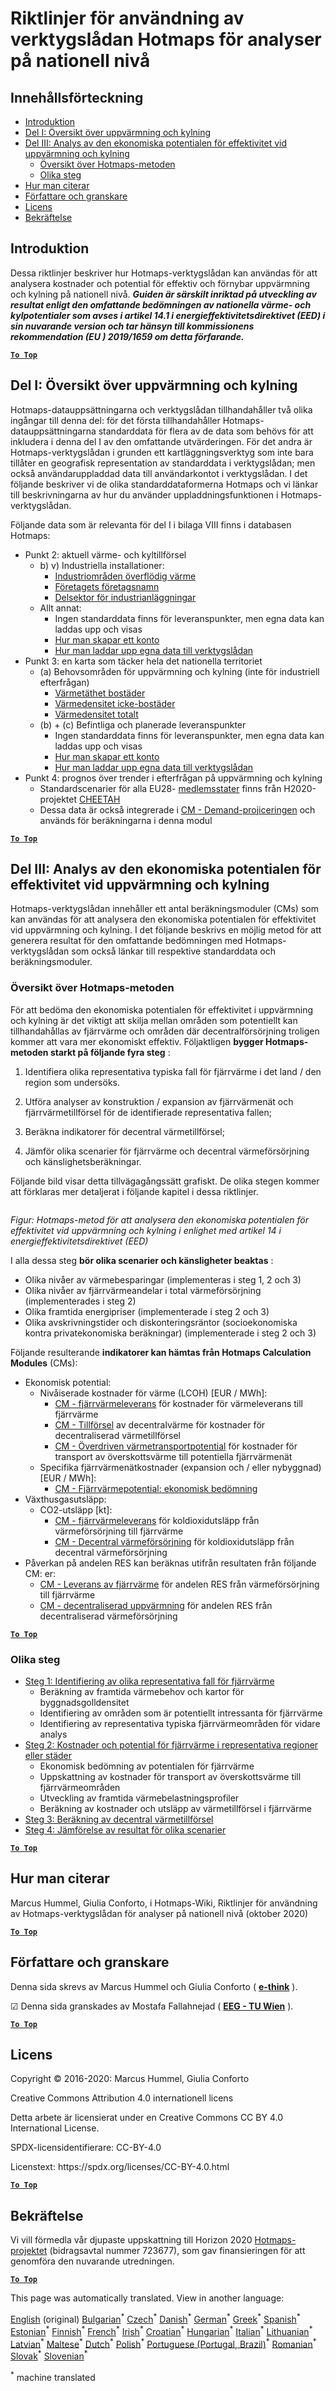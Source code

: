 <h1><a class="anchor" id="guidelines-for-using-the-hotmaps-toolbox-for-analyses-at-national-level" href="#guidelines-for-using-the-hotmaps-toolbox-for-analyses-at-national-level"><i class="fa fa-link"></i></a>Riktlinjer för användning av verktygslådan Hotmaps för analyser på nationell nivå</h1><h2><a class="anchor" id="table-of-contents" href="#table-of-contents"><i class="fa fa-link"></i></a> Innehållsförteckning</h2><ul><li> <a href="#introduction">Introduktion</a></li><li> <a href="#part-i-overview-of-heating-and-cooling">Del I: Översikt över uppvärmning och kylning</a></li><li> <a href="#part-iii-analysis-of-the-economic-potential-for-efficiency-in-heating-and-cooling">Del III: Analys av den ekonomiska potentialen för effektivitet vid uppvärmning och kylning</a><ul><li> <a href="#part-iii-analysis-of-the-economic-potential-for-efficiency-in-heating-and-cooling_overview-of-the-hotmaps-approach">Översikt över Hotmaps-metoden</a></li><li> <a href="#part-iii-analysis-of-the-economic-potential-for-efficiency-in-heating-and-cooling_different-steps">Olika steg</a></li></ul></li><li> <a href="#how-to-cite">Hur man citerar</a></li><li> <a href="#authors-and-reviewers">Författare och granskare</a></li><li> <a href="#license">Licens</a></li><li> <a href="#acknowledgement">Bekräftelse</a></li></ul><h2><a class="anchor" id="introduction" href="#introduction"><i class="fa fa-link"></i></a> Introduktion</h2><p> Dessa riktlinjer beskriver hur Hotmaps-verktygslådan kan användas för att analysera kostnader och potential för effektiv och förnybar uppvärmning och kylning på nationell nivå. <em><strong>Guiden är särskilt inriktad på utveckling av resultat enligt den omfattande bedömningen av nationella värme- och kylpotentialer som avses i artikel 14.1 i energieffektivitetsdirektivet (EED) i sin nuvarande version och tar hänsyn till kommissionens rekommendation (EU ) 2019/1659 om detta förfarande.</strong></em></p><p><ins> <code><strong><a href="#table-of-contents">To Top</a></strong></code></ins></p><h2><a class="anchor" id="part-i--overview-of-heating-and-cooling" href="#part-i--overview-of-heating-and-cooling"><i class="fa fa-link"></i></a> Del I: Översikt över uppvärmning och kylning</h2><p> Hotmaps-datauppsättningarna och verktygslådan tillhandahåller två olika ingångar till denna del: för det första tillhandahåller Hotmaps-datauppsättningarna standarddata för flera av de data som behövs för att inkludera i denna del I av den omfattande utvärderingen. För det andra är Hotmaps-verktygslådan i grunden ett kartläggningsverktyg som inte bara tillåter en geografisk representation av standarddata i verktygslådan; men också användaruppladdad data till användarkontot i verktygslådan. I det följande beskriver vi de olika standarddataformerna Hotmaps och vi länkar till beskrivningarna av hur du använder uppladdningsfunktionen i Hotmaps-verktygslådan.</p><p> Följande data som är relevanta för del I i bilaga VIII finns i databasen Hotmaps:</p><ul><li> Punkt 2: aktuell värme- och kyltillförsel<ul><li> b) v) Industriella installationer:<ul><li> <a href="https://gitlab.com/hotmaps/industrial_sites/industrial_sites_industryBenchmarks">Industriområden överflödig värme</a></li><li> <a href="https://gitlab.com/hotmaps/industrial_sites/industrial_sites_Industrial_Database">Företagets företagsnamn</a></li><li> <a href="https://gitlab.com/hotmaps/industrial_sites/industrial_sites_industryBenchmarks">Delsektor för industrianläggningar</a></li></ul></li><li> Allt annat:<ul><li> Ingen standarddata finns för leveranspunkter, men egna data kan laddas upp och visas</li><li> <a href="https://wiki.hotmaps.eu/en/Introduction-to-user-interface">Hur man skapar ett konto</a></li><li> <a href="https://wiki.hotmaps.eu/en/Data-upload-functionalities">Hur man laddar upp egna data till verktygslådan</a></li></ul></li></ul></li><li> Punkt 3: en karta som täcker hela det nationella territoriet<ul><li> (a) Behovsområden för uppvärmning och kylning (inte för industriell efterfrågan)<ul><li> <a href="https://gitlab.com/hotmaps/heat/heat_res_curr_density">Värmetäthet bostäder</a></li><li> <a href="https://gitlab.com/hotmaps/heat/heat_nonres_curr_density">Värmedensitet icke-bostäder</a></li><li> <a href="https://gitlab.com/hotmaps/heat/heat_tot_curr_density">Värmedensitet totalt</a></li></ul></li><li> (b) + (c) Befintliga och planerade leveranspunkter<ul><li> Ingen standarddata finns för leveranspunkter, men egna data kan laddas upp och visas</li><li> <a href="https://wiki.hotmaps.eu/en/Introduction-to-user-interface">Hur man skapar ett konto</a></li><li> <a href="https://wiki.hotmaps.eu/en/Data-upload-functionalities">Hur man laddar upp egna data till verktygslådan</a></li></ul></li></ul></li><li> Punkt 4: prognos över trender i efterfrågan på uppvärmning och kylning<ul><li> Standardscenarier för alla EU28- <a href="http://www.cheetah-project.eu/">medlemsstater</a> finns från H2020-projektet <a href="http://www.cheetah-project.eu/">CHEETAH</a></li><li> Dessa data är också integrerade i <a href="https://wiki.hotmaps.eu/en/CM-Demand-projection">CM - Demand-projiceringen</a> och används för beräkningarna i denna modul</li></ul></li></ul><p><ins> <code><strong><a href="#table-of-contents">To Top</a></strong></code></ins></p><h2><a class="anchor" id="part-iii--analysis-of-the-economic-potential-for-efficiency-in-heating-and-cooling" href="#part-iii--analysis-of-the-economic-potential-for-efficiency-in-heating-and-cooling"><i class="fa fa-link"></i></a> Del III: Analys av den ekonomiska potentialen för effektivitet vid uppvärmning och kylning</h2><p> Hotmaps-verktygslådan innehåller ett antal beräkningsmoduler (CMs) som kan användas för att analysera den ekonomiska potentialen för effektivitet vid uppvärmning och kylning. I det följande beskrivs en möjlig metod för att generera resultat för den omfattande bedömningen med Hotmaps-verktygslådan som också länkar till respektive standarddata och beräkningsmoduler.</p><h3><a class="anchor" id="overview-of-the-hotmaps-approach" href="#overview-of-the-hotmaps-approach"><i class="fa fa-link"></i></a> Översikt över Hotmaps-metoden</h3><p> För att bedöma den ekonomiska potentialen för effektivitet i uppvärmning och kylning är det viktigt att skilja mellan områden som potentiellt kan tillhandahållas av fjärrvärme och områden där decentralförsörjning troligen kommer att vara mer ekonomiskt effektiv. Följaktligen <strong>bygger Hotmaps-metoden starkt på följande fyra steg</strong> :</p><ol><li><p> Identifiera olika representativa typiska fall för fjärrvärme i det land / den region som undersöks.</p></li><li><p> Utföra analyser av konstruktion / expansion av fjärrvärmenät och fjärrvärmetillförsel för de identifierade representativa fallen;</p></li><li><p> Beräkna indikatorer för decentral värmetillförsel;</p></li><li><p> Jämför olika scenarier för fjärrvärme och decentral värmeförsörjning och känslighetsberäkningar.</p></li></ol><p> Följande bild visar detta tillvägagångssätt grafiskt. De olika stegen kommer att förklaras mer detaljerat i följande kapitel i dessa riktlinjer.</p><img alt="" src="../images/Hotmaps_ApproachNational_Overview.png"/><p> <em>Figur: Hotmaps-metod för att analysera den ekonomiska potentialen för effektivitet vid uppvärmning och kylning i enlighet med artikel 14 i energieffektivitetsdirektivet (EED)</em></p><p> I alla dessa steg <strong>bör olika scenarier och känsligheter beaktas</strong> :</p><ul><li> Olika nivåer av värmebesparingar (implementeras i steg 1, 2 och 3)</li><li> Olika nivåer av fjärrvärmeandelar i total värmeförsörjning (implementerades i steg 2)</li><li> Olika framtida energipriser (implementerade i steg 2 och 3)</li><li> Olika avskrivningstider och diskonteringsräntor (socioekonomiska kontra privatekonomiska beräkningar) (implementerade i steg 2 och 3)</li></ul><p> Följande resulterande <strong>indikatorer kan hämtas från Hotmaps Calculation Modules</strong> (CMs):</p><ul><li> Ekonomisk potential:<ul><li> Nivåiserade kostnader för värme (LCOH) [EUR / MWh]:<ul><li> <a href="https://wiki.hotmaps.eu/en/CM-District-heating-supply-dispatch">CM - fjärrvärmeleverans</a> för kostnader för värmeleverans till fjärrvärme</li><li> <a href="https://wiki.hotmaps.eu/en/CM-Decentral-heating-supply">CM - Tillförsel</a> av decentralvärme för kostnader för decentraliserad värmetillförsel</li><li> <a href="https://wiki.hotmaps.eu/en/CM-Excess-heat-transport-potential">CM - Överdriven värmetransportpotential</a> för kostnader för transport av överskottsvärme till potentiella fjärrvärmenät</li></ul></li><li> Specifika fjärrvärmenätkostnader (expansion och / eller nybyggnad) [EUR / MWh]:<ul><li> <a href="https://wiki.hotmaps.eu/en/CM-District-heating-potential-economic-assessment">CM - Fjärrvärmepotential: ekonomisk bedömning</a></li></ul></li></ul></li><li> Växthusgasutsläpp:<ul><li> CO2-utsläpp [kt]:<ul><li> <a href="https://wiki.hotmaps.eu/en/CM-District-heating-supply-dispatch">CM - fjärrvärmeleverans</a> för koldioxidutsläpp från värmeförsörjning till fjärrvärme</li><li> <a href="https://wiki.hotmaps.eu/en/CM-Decentral-heating-supply">CM - Decentral värmeförsörjning</a> för koldioxidutsläpp från decentral värmeförsörjning</li></ul></li></ul></li><li> Påverkan på andelen RES kan beräknas utifrån resultaten från följande CM: er:<ul><li> <a href="https://wiki.hotmaps.eu/en/CM-District-heating-supply-dispatch">CM - Leverans av fjärrvärme</a> för andelen RES från värmeförsörjning till fjärrvärme</li><li> <a href="https://wiki.hotmaps.eu/en/CM-Decentral-heating-supply">CM - decentraliserad uppvärmning</a> för andelen RES från decentraliserad värmeförsörjning</li></ul></li></ul><p><ins> <code><strong><a href="#table-of-contents">To Top</a></strong></code></ins></p><h3><a class="anchor" id="different-steps" href="#different-steps"><i class="fa fa-link"></i></a> Olika steg</h3><ul><li> <a href="https://wiki.hotmaps.eu/en/Step-1-Identification-of-different-representative-cases-for-district-heating">Steg 1: Identifiering av olika representativa fall för fjärrvärme</a><ul><li> Beräkning av framtida värmebehov och kartor för byggnadsgolldensitet</li><li> Identifiering av områden som är potentiellt intressanta för fjärrvärme</li><li> Identifiering av representativa typiska fjärrvärmeområden för vidare analys</li></ul></li><li> <a href="https://wiki.hotmaps.eu/en/Step-2-Costs-and-potentials-for-district-heating-in-representative-regions-or-cities">Steg 2: Kostnader och potential för fjärrvärme i representativa regioner eller städer</a><ul><li> Ekonomisk bedömning av potentialen för fjärrvärme</li><li> Uppskattning av kostnader för transport av överskottsvärme till fjärrvärmeområden</li><li> Utveckling av framtida värmebelastningsprofiler</li><li> Beräkning av kostnader och utsläpp av värmetillförsel i fjärrvärme</li></ul></li><li> <a href="https://wiki.hotmaps.eu/en/Step-3-Calculation-of-decentral-heat-supply">Steg 3: Beräkning av decentral värmetillförsel</a></li><li> <a href="https://wiki.hotmaps.eu/en/Step-4-Comparison-of-results-for-different-scenarios">Steg 4: Jämförelse av resultat för olika scenarier</a></li></ul><p><ins> <code><strong><a href="#table-of-contents">To Top</a></strong></code></ins></p><h2><a class="anchor" id="how-to-cite" href="#how-to-cite"><i class="fa fa-link"></i></a> Hur man citerar</h2><p> Marcus Hummel, Giulia Conforto, i Hotmaps-Wiki, Riktlinjer för användning av Hotmaps-verktygslådan för analyser på nationell nivå (oktober 2020)</p><p><ins> <code><strong><a href="#table-of-contents">To Top</a></strong></code></ins></p><h2><a class="anchor" id="authors-and-reviewers" href="#authors-and-reviewers"><i class="fa fa-link"></i></a> Författare och granskare</h2><p> Denna sida skrevs av Marcus Hummel och Giulia Conforto ( <strong><a href="https://e-think.ac.at">e-think</a></strong> ).</p><p> ☑ Denna sida granskades av Mostafa Fallahnejad ( <strong><a href="https://eeg.tuwien.ac.at/">EEG - TU Wien</a></strong> ).</p><p> <a href="#table-of-contents"><strong><code>To Top</code></strong></a></p><h2><a class="anchor" id="license" href="#license"><i class="fa fa-link"></i></a> Licens</h2><p> Copyright © 2016-2020: Marcus Hummel, Giulia Conforto</p><p> Creative Commons Attribution 4.0 internationell licens</p><p> Detta arbete är licensierat under en Creative Commons CC BY 4.0 International License.</p><p> SPDX-licensidentifierare: CC-BY-4.0</p><p> Licenstext: https://spdx.org/licenses/CC-BY-4.0.html</p><p><ins> <code><strong><a href="#table-of-contents">To Top</a></strong></code></ins></p><h2><a class="anchor" id="acknowledgement" href="#acknowledgement"><i class="fa fa-link"></i></a> Bekräftelse</h2><p> Vi vill förmedla vår djupaste uppskattning till Horizon 2020 <a href="https://www.hotmaps-project.eu">Hotmaps-projektet</a> (bidragsavtal nummer 723677), som gav finansieringen för att genomföra den nuvarande utredningen.</p><p><ins> <code><strong><a href="#table-of-contents">To Top</a></strong></code></ins></p>
<!--- THIS IS A SUPER UNIQUE IDENTIFIER -->

This page was automatically translated. View in another language:

[English](../en/guide-national-level-comprehensive-assessment-eed) (original) [Bulgarian](../bg/guide-national-level-comprehensive-assessment-eed)<sup>\*</sup> [Czech](../cs/guide-national-level-comprehensive-assessment-eed)<sup>\*</sup> [Danish](../da/guide-national-level-comprehensive-assessment-eed)<sup>\*</sup> [German](../de/guide-national-level-comprehensive-assessment-eed)<sup>\*</sup> [Greek](../el/guide-national-level-comprehensive-assessment-eed)<sup>\*</sup> [Spanish](../es/guide-national-level-comprehensive-assessment-eed)<sup>\*</sup> [Estonian](../et/guide-national-level-comprehensive-assessment-eed)<sup>\*</sup> [Finnish](../fi/guide-national-level-comprehensive-assessment-eed)<sup>\*</sup> [French](../fr/guide-national-level-comprehensive-assessment-eed)<sup>\*</sup> [Irish](../ga/guide-national-level-comprehensive-assessment-eed)<sup>\*</sup> [Croatian](../hr/guide-national-level-comprehensive-assessment-eed)<sup>\*</sup> [Hungarian](../hu/guide-national-level-comprehensive-assessment-eed)<sup>\*</sup> [Italian](../it/guide-national-level-comprehensive-assessment-eed)<sup>\*</sup> [Lithuanian](../lt/guide-national-level-comprehensive-assessment-eed)<sup>\*</sup> [Latvian](../lv/guide-national-level-comprehensive-assessment-eed)<sup>\*</sup> [Maltese](../mt/guide-national-level-comprehensive-assessment-eed)<sup>\*</sup> [Dutch](../nl/guide-national-level-comprehensive-assessment-eed)<sup>\*</sup> [Polish](../pl/guide-national-level-comprehensive-assessment-eed)<sup>\*</sup> [Portuguese (Portugal, Brazil)](../pt/guide-national-level-comprehensive-assessment-eed)<sup>\*</sup> [Romanian](../ro/guide-national-level-comprehensive-assessment-eed)<sup>\*</sup> [Slovak](../sk/guide-national-level-comprehensive-assessment-eed)<sup>\*</sup> [Slovenian](../sl/guide-national-level-comprehensive-assessment-eed)<sup>\*</sup>  

<sup>\*</sup> machine translated
